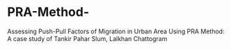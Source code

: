# PRA-Method-
Assessing Push-Pull Factors of Migration in Urban Area Using PRA Method: A case study of Tankir Pahar Slum, Lalkhan Chattogram
